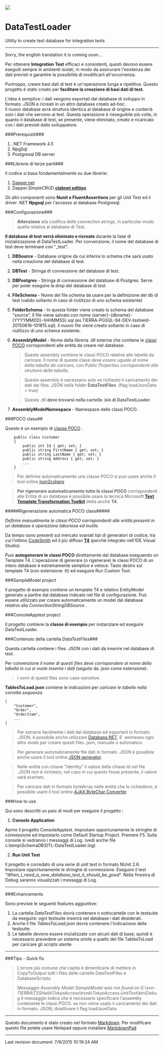 
![](http://icons.iconarchive.com/icons/gakuseisean/ivista-2/64/Misc-New-Database-icon.png)

# DataTestLoader #

Utility to create test database for integration tests

----------

Sorry, the english translation it is coming soon...


Per ottenere **Integration Test** efficaci e consistenti, questi devono essere eseguiti sempre in ambienti isolati, in modo da assicurare l'esistenza dei dati previsti e garantire la possibilità di modificarli all'occorrenza.

Purtroppo, creare basi dati di test è un'operazione lunga e ripetitiva. Questo progetto è stato creato per **facilitare la creazione di basi dati di test.**

L'idea è semplice: i dati vengono esportati dal database di sviluppo in formato .JSON e ricreati in un altro database creato ad-hoc.  
Il nuovo database avrà struttura identica al database di origine e conterrà solo i dati che servono ai test. Questa operazione è rieseguibile più volte, in quanto il database di test, se presente, viene eliminato, creato e ricaricato con i dati previsti dallo sviluppatore.  

###Prerequisiti###
1. .NET Framework 4.5
2. NpgSql
3. Postgresql DB server 

###Librerie di terze parti###

Il codice si basa fondamentalmente su due librerie:

1. [Dapper.net](https://github.com/StackExchange/dapper-dot-net) 
2. Dapper.SimpleCRUD **[clabnet edition](https://github.com/clabnet/Dapper.SimpleCRUD)**
 
Gli altri componenti sono **Nunit e FluentAssertions** per gli Unit Test ed il driver .NET **Npgsql** per l'accesso al database Postgresql.  


###Configurazione###

> **Attenzione** alla codifica delle connection strings, in particolar modo quella relativa al database di Test. 
> 
**Il database di test verrà eliminato e ricreato** durante la fase di inizializzazione di DataTestLoader.
Per convenzione, il nome del database di test deve terminare con "_test". 

1. **DBSource** - Database origine da cui inferire lo schema che sarà  usato nella creazione del database di test.

2. **DBTest** - Stringa di connessione del database di test.

3. **DBPostgres** - Stringa di connessione del database di Postgres. Serve per poter eseguire la drop del database di test.
 
4. **FileSchema** - Nome del file schema da usare per la definizione del db di test (valido soltanto in caso di riutilizzo di uno schema esistente)  

5. **FolderSchema** - In questa folder viene creato lo schema del database "source". Il file viene salvato con nome {server}-{dbname}-{YYYYMMDD}-{HHMMSS}.sql
 (es.TIERRA-PGSQL-94-DEV-tsshield-20150616-101815.sql). Il nuovo file viene creato soltanto in caso di riutilizzo di uno schema esistente. 

6. **AssemblyModel** - Nome della libreria .dll esterna che contiene le [classi POCO](https://en.wikipedia.org/wiki/Plain_Old_CLR_Object) corrispondenti alle entità da creare nel database. 
 
	>Questo assembly contiene le classi POCO relative alle tabelle da caricare. Il nome di queste classi *deve essere uguale al nome della tabella da caricare, con Public Properties corrispondenti alla struttura della tabella*.

	> Questo assembly è necessario solo se richiesto il caricamento dei dati dai files .JSON nella folder **DataTestFiles**. (flag loadJsonData = true)
	
	>Questa .dll **deve trovarsi nella cartella .bin di DataTestLoader.** 
7. **AssemblyModelNamespace** - Namespace delle classi POCO.

###POCO class##

Questo è un esempio di [classe POCO](https://en.wikipedia.org/wiki/Plain_Old_CLR_Object) .

        public class Customer
		{
			public int Id { get; set; }
			public string FirstName { get; set; }
			public string LastName { get; set; }
			public string Address { get; set; }
			...
		}


>Per definire automaticamente una classe POCO si può usare anche il tool online [json2csharp](http://json2csharp.com/)

>**Per rigenerare automaticamente tutte le classi POCO** corrispondenti alle Entità di un database è possibile usare la tecnica Microsoft [**Text Template Transformation Toolkit**](https://en.wikipedia.org/wiki/Text_Template_Transformation_Toolkit) detta anche **T4**.

 
#####Rigenerazione automatica POCO class#####

*Definire manualmente le classi POCO corrispondenti alle entità presenti in un database è operazione laboriosa ed inutile.*

Da tempo sono presenti sul mercato svariati tipi di generatori di codice,
tra cui l'ottimo [CodeSmith](http://www.codesmithtools.com/product/generator) ed il più diffuso [**T4**](https://en.wikipedia.org/wiki/Text_Template_Transformation_Toolkit) (perchè integrato nell'IDE Visual Studio).

Puoi **autogenerare le classi POCO** direttamente dal database eseguendo un Template T4. L'operazione di generare (o rigenerare) le classi POCO di un intero database è estremamente semplice e veloce: Tasto destro sul template T4 (con estensione .tt) ed eseguire Run Custom Tool. 

###SampleModel project
 
Il progetto di esempio contiene un template T4 e relativo EntityModel generato a partire dal database indicato nel file di configurazione. Può essere utilizzato per creare automaticamente un model dal database relativo alla *ConnectionStringDBSource* .

###ConsoleApptest project
 
Il progetto contiene la **classe di esempio** per instanziare ed eseguire DataTestLoader.

###Contenuto della cartella *DataTestFiles*###

Questa cartella contiene i files .JSON con i dati da inserire nel database di test.

Per convenzione *il nome di questi files deve corrispondere al nome della tabella in cui si vuole inserire i dati* (seguito da .json come estensione). 

> I nomi di questi files sono case-sensitive.



**TablesToLoad.json** contiene le indicazioni per *caricare le tabelle nella corretta sequenza*. 

    [
    	"Customer",
		"Order",
		"OrderItem",
		...
	]

> Per estrarre facilmente i dati dal database ed esportarli in formato .JSON, è possibile anche utilizzare [Database.NET](http://fishcodelib.com/database.htm). E' ammesso ogni altro modo per creare questi files .json, manuale o automatico. 
 
> Per generare automaticamente file dati in formato .JSON è possibile anche usare il tool online [JSON generator](http://www.json-generator.com/).

> Nelle entità con chiave "Identity" il valore della chiave Id nel file .JSON  non è richiesto; nel caso in cui questo fosse presente, il valore sarà scartato.

> Per caricare dati in formato byteArray nelle entità che lo richiedono, è possibile usare il tool online [AJAX ByteChar Converter](http://tools.thebuzzmedia.com/bytechar)


###How to use

Qui sono descritti un paio di modi per eseguire il progetto :

1. **Console Application**

Aprire il progetto ConsoleApptest. Impostare opportunamente le stringhe di connessione ed impostarlo come Default Startup Project. Premere F5. Sulla console si vedranno i messaggi di Log. (vedi anche file c:\temp\SchemaDB\DTL-DataTestLoader.log)

2. **Run Unit Test**

Il progetto è corredato di una serie di unit test in formato NUnit
2.6. Impostare opportunamente le stringhe di connessione. Eseguire il test "*When_I_need_a_new_database_test_it_should_be_good*". Nella finestra di Debug saranno visualizzati i messaggi di Log.  

----------

###Enhancements

Sono previste le seguenti features aggiuntive:

1. La cartella *DataTestFiles* dovrà contenere *n* sottocartelle con le testsuite da eseguire: ogni testsuite inserirà nel database i dati desiderati.
2. Anche il file *TablesToLoad.json* dovrà contenere l'indicazione delle testsuite.
3. Le tabelle devono essere inizializzate con alcuni dati di base, quindi è necessario prevedere un sistema simile a quello del file TablesToLoad per caricare gli scripts utente.

----------

###Tips - Quick fix

> L'errore più comune che capita è dimenticarsi di mettere in CopyToOutput tutti i files delle cartelle DataTestFiles e DatabaseScripts.

> Messaggio *Assembly Model SampleModel was not found on D:\svn-TIERRA\TSShield\TokyoAccess\trunk\TokyoAccess.UnitTest\bin\Debug* 
> Il messaggio indica che è necessario specificare l'assembly contenente le classi POCO. se non viene usato il caricamento dei dati in formato .JSON, disattivare il flag loadJsonData. 

----------------
Questo documento è stato creato nel formato [Markdown](http://en.wikipedia.org/wiki/Markdown). 
Per modificare questo file potete usare Notepad oppure installare [MarkdownPad](http://markdownpad.com/)


----------------
Last revision document: 7/9/2015 10:19:24 AM 

